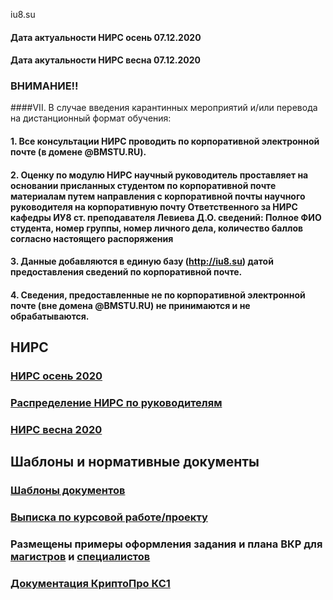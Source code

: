 iu8.su

#### Дата актуальности НИРС осень 07.12.2020
#### Дата акутальности НИРС весна 07.12.2020


### ВНИМАНИЕ!! 
####VII. В случае введения карантинных мероприятий и/или перевода на дистанционный формат обучения:
####    1. Все консультации НИРС проводить по корпоративной электронной почте (в домене @BMSTU.RU).
####    2. Оценку по модулю НИРС научный руководитель проставляет на основании присланных студентом по корпоративной почте материалам путем направления с корпоративной почты научного руководителя на корпоративную почту Ответственного за НИРС кафедры ИУ8 ст. преподавателя Левиева Д.О. сведений: Полное ФИО студента, номер группы, номер личного дела, количество баллов согласно настоящего распоряжения
####    3. Данные добавляются в единую базу (http://iu8.su) датой предоставления сведений по корпоративной почте.
####    4. Сведения, предоставленные не по корпоративной электронной почте (вне домена @BMSTU.RU) не принимаются и не обрабатываются.

## НИРС
### [НИРС осень 2020](https://github.com/iu8bmstu/iu8bmstu.github.io/raw/master/%D0%9D%D0%98%D0%A0%D0%A1_2020_%D0%BE%D1%81%D0%B5%D0%BD%D1%8C.pdf)
### [Распределение НИРС по руководителям](https://github.com/iu8bmstu/iu8bmstu.github.io/raw/master/%D0%97%D0%B0%D1%8F%D0%B2%D0%BB%D0%B5%D0%BD%D0%B8%D0%B5_%D0%9D%D0%98%D0%A0%D0%A1_2020_2021.pdf)
### [НИРС весна 2020](https://github.com/iu8bmstu/iu8bmstu.github.io/raw/master/%D0%9D%D0%98%D0%A0%D0%A1_2020_%D0%B2%D0%B5%D1%81%D0%BD%D0%B0.pdf)


## Шаблоны и нормативные документы
### [Шаблоны документов](https://iu8bmstu.github.io/stencil)
### [Выписка по курсовой работе/проекту](https://github.com/iu8bmstu/iu8bmstu.github.io/raw/master/%D0%92%D1%8B%D0%BF%D0%B8%D1%81%D0%BA%D0%B0_%D0%BF%D0%BE%20%D0%9A%D0%A0_%D0%9A%D0%9F_2018.pdf)

### Размещены примеры оформления задания и плана ВКР для [магистров](https://github.com/iu8bmstu/iu8bmstu.github.io/raw/master/%D0%9F%D1%80%D0%B8%D0%BC%D0%B5%D1%80%20-%20%D0%BC%D0%B0%D0%B3%D0%B8%D1%81%D1%82%D1%80%D1%8B-2018.pdf) и [специалистов](https://github.com/iu8bmstu/iu8bmstu.github.io/raw/master/%D0%9F%D1%80%D0%B8%D0%BC%D0%B5%D1%80%20-%20%D1%81%D0%BF%D0%B5%D1%86%D0%B8%D0%B0%D0%BB%D0%B8%D1%82%D0%B5%D1%82-2018.pdf)
### [Документация КриптоПро КС1](https://github.com/iu8bmstu/iu8bmstu.github.io/raw/master/doc-kc1.zip)